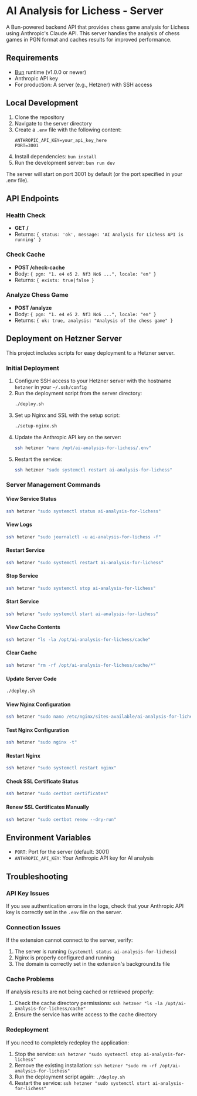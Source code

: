 # AI Analysis for Lichess - Server

A Bun-powered backend API that provides chess game analysis for Lichess using Anthropic's Claude API. This server handles the analysis of chess games in PGN format and caches results for improved performance.

## Requirements

- [Bun](https://bun.sh/) runtime (v1.0.0 or newer)
- Anthropic API key
- For production: A server (e.g., Hetzner) with SSH access

## Local Development

1. Clone the repository
2. Navigate to the server directory
3. Create a `.env` file with the following content:
   ```
   ANTHROPIC_API_KEY=your_api_key_here
   PORT=3001
   ```
4. Install dependencies: `bun install`
5. Run the development server: `bun run dev`

The server will start on port 3001 by default (or the port specified in your .env file).

## API Endpoints

### Health Check
- **GET /**
- Returns: `{ status: 'ok', message: 'AI Analysis for Lichess API is running' }`

### Check Cache
- **POST /check-cache**
- Body: `{ pgn: "1. e4 e5 2. Nf3 Nc6 ...", locale: "en" }`
- Returns: `{ exists: true|false }`

### Analyze Chess Game
- **POST /analyze**
- Body: `{ pgn: "1. e4 e5 2. Nf3 Nc6 ...", locale: "en" }`
- Returns: `{ ok: true, analysis: "Analysis of the chess game" }`

## Deployment on Hetzner Server

This project includes scripts for easy deployment to a Hetzner server.

### Initial Deployment

1. Configure SSH access to your Hetzner server with the hostname `hetzner` in your `~/.ssh/config`
2. Run the deployment script from the server directory:
   ```bash
   ./deploy.sh
   ```
3. Set up Nginx and SSL with the setup script:
   ```bash
   ./setup-nginx.sh
   ```
4. Update the Anthropic API key on the server:
   ```bash
   ssh hetzner "nano /opt/ai-analysis-for-lichess/.env"
   ```
5. Restart the service:
   ```bash
   ssh hetzner "sudo systemctl restart ai-analysis-for-lichess"
   ```

### Server Management Commands

#### View Service Status
```bash
ssh hetzner "sudo systemctl status ai-analysis-for-lichess"
```

#### View Logs
```bash
ssh hetzner "sudo journalctl -u ai-analysis-for-lichess -f"
```

#### Restart Service
```bash
ssh hetzner "sudo systemctl restart ai-analysis-for-lichess"
```

#### Stop Service
```bash
ssh hetzner "sudo systemctl stop ai-analysis-for-lichess"
```

#### Start Service
```bash
ssh hetzner "sudo systemctl start ai-analysis-for-lichess"
```

#### View Cache Contents
```bash
ssh hetzner "ls -la /opt/ai-analysis-for-lichess/cache"
```

#### Clear Cache
```bash
ssh hetzner "rm -rf /opt/ai-analysis-for-lichess/cache/*"
```

#### Update Server Code
```bash
./deploy.sh
```

#### View Nginx Configuration
```bash
ssh hetzner "sudo nano /etc/nginx/sites-available/ai-analysis-for-lichess"
```

#### Test Nginx Configuration
```bash
ssh hetzner "sudo nginx -t"
```

#### Restart Nginx
```bash
ssh hetzner "sudo systemctl restart nginx"
```

#### Check SSL Certificate Status
```bash
ssh hetzner "sudo certbot certificates"
```

#### Renew SSL Certificates Manually
```bash
ssh hetzner "sudo certbot renew --dry-run"
```

## Environment Variables

- `PORT`: Port for the server (default: 3001)
- `ANTHROPIC_API_KEY`: Your Anthropic API key for AI analysis

## Troubleshooting

### API Key Issues
If you see authentication errors in the logs, check that your Anthropic API key is correctly set in the `.env` file on the server.

### Connection Issues
If the extension cannot connect to the server, verify:
1. The server is running (`systemctl status ai-analysis-for-lichess`)
2. Nginx is properly configured and running
3. The domain is correctly set in the extension's background.ts file

### Cache Problems
If analysis results are not being cached or retrieved properly:
1. Check the cache directory permissions: `ssh hetzner "ls -la /opt/ai-analysis-for-lichess/cache"`
2. Ensure the service has write access to the cache directory

### Redeployment
If you need to completely redeploy the application:
1. Stop the service: `ssh hetzner "sudo systemctl stop ai-analysis-for-lichess"`
2. Remove the existing installation: `ssh hetzner "sudo rm -rf /opt/ai-analysis-for-lichess"`
3. Run the deployment script again: `./deploy.sh`
4. Restart the service: `ssh hetzner "sudo systemctl start ai-analysis-for-lichess"`
